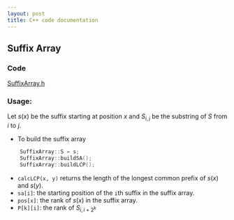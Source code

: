 ```yaml
---
layout: post
title: C++ code documentation
---
```


## Suffix Array

### Code
[SuffixArray.h](https://github.com/atubo/code-snippets/blob/master/cpp/SuffixArray.h)

### Usage:
Let $s(x)$ be the suffix starting at position $x$ and $S_{i, j}$ be the substring of $S$ from $i$ to $j$.

* To build the suffix array

```cpp
    SuffixArray::S = s;
    SuffixArray::buildSA();
    SuffixArray::buildLCP();
```

* `calcLCP(x, y)` returns the length of the longest common prefix of $s(x)$ and $s(y)$.
* `sa[i]`: the starting position of the `i`th suffix in the suffix array.
* `pos[x]`: the rank of $s(x)$ in the suffix array.
* `P[k][i]`: the rank of $S_{i,i+2^k}$
